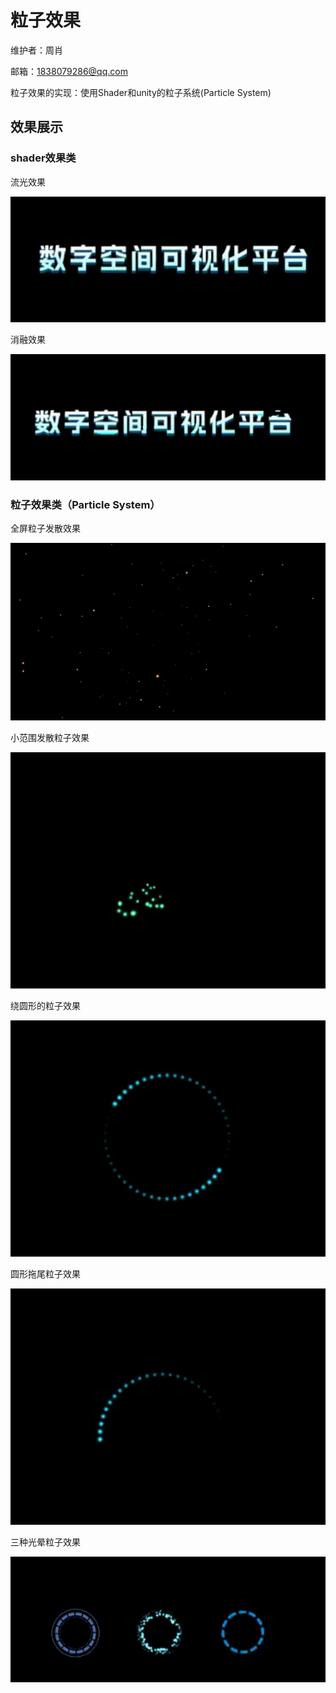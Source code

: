 # 粒子效果

维护者：周肖

邮箱：1838079286@qq.com

粒子效果的实现：使用Shader和unity的粒子系统(Particle System)



## 效果展示

### shader效果类

流光效果

![流光效果](EfficetsGif/图片反光效果.gif)





消融效果

![图片消融](EfficetsGif/图片消融.gif)



###  粒子效果类（Particle System）

全屏粒子发散效果

![](EfficetsGif/全屏粒子效果.gif)



小范围发散粒子效果

![发散粒子](EfficetsGif/发散粒子.gif)



绕圆形的粒子效果

![绕圆形粒子](EfficetsGif/绕圆形粒子.gif)



圆形拖尾粒子效果

![圆形拖尾粒子](EfficetsGif/圆形拖尾粒子.gif)



三种光晕粒子效果

![三种粒子光晕](EfficetsGif/三种粒子光晕.gif)
